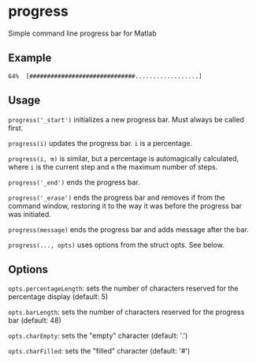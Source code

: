 # progress

Simple command line progress bar for Matlab

## Example

`64%  [##############################..................]`

## Usage

`progress('_start')` initializes a new progress bar. Must always be called first.

`progress(i)` updates the progress bar. `i` is a percentage.

`progress(i, m)` is similar, but a percentage is automagically calculated, where `i` is the current step and `m` the maximum number of steps.

`progress('_end')` ends the progress bar.

`progress('_erase')` ends the progress bar and removes if from the command window, restoring it to the way it was before the progress bar was initiated.

`progress(message)` ends the progress bar and adds message after the bar.

`progress(..., opts)` uses options from the struct opts. See below.

## Options
`opts.percentageLength`: sets the number of characters reserved for the percentage display (default: 5)

`opts.barLength`: sets the number of characters reserved for the progress bar (default: 48)

`opts.charEmpty`: sets the "empty" character (default: '.')

`opts.charFilled`: sets the "filled" character (default: '#')